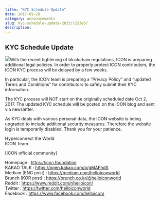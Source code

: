 ```yaml
---
title: "KYC Schedule Update"
date: 2017-09-28
category: announcements
slug: kyc-schedule-update-2835c7253e67
description:
---
```


## KYC Schedule Update

![](https://cdn-images-1.medium.com/max/800/1*v-IUoANvuEFPHL986kF40A.png)With the recent tightening of blockchain regulations, ICON is preparing additional legal policies. In order to properly protect ICON contributors, the ICON KYC process will be delayed by a few weeks.

In particular, the ICON team is preparing a “Privacy Policy” and “updated Terms and Conditions” for contributors to safely submit their KYC information.

The KYC process will NOT start on the originally scheduled date Oct 2, 2017. The updated KYC schedule will be posted on the ICON blog and sent via newsletter.

As KYC deals with various personal data, the ICON website is being upgraded to include additional security measures. Therefore the website login is temporarily disabled. Thank you for your patience.

Hyperconnect the World  
ICON Team

[ICON official community]

Homepage : <https://icon.foundation>  
KAKAO TALK : <https://open.kakao.com/o/gMAFhdS>  
Medium (ENG post) : <https://medium.com/helloiconworld>  
Brunch (KOR post) : <https://brunch.co.kr/@helloiconworld>  
Reddit : <https://www.reddit.com/r/helloicon/>  
Twitter : <https://twitter.com/helloiconworld>  
Facebook : <https://www.facebook.com/helloicon/>

